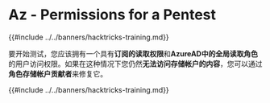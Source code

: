 # Az - Permissions for a Pentest

{{#include ../../banners/hacktricks-training.md}}

要开始测试，您应该拥有一个具有**订阅的读取权限**和**AzureAD中的全局读取角色**的用户访问权限。如果在这种情况下您仍然**无法访问存储帐户的内容**，您可以通过**角色存储帐户贡献者**来修复它。

{{#include ../../banners/hacktricks-training.md}}

